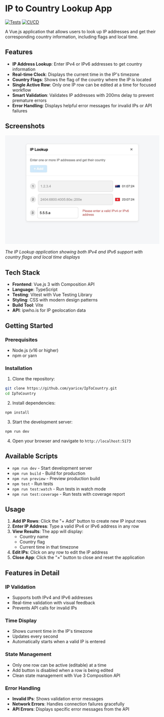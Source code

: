 # IP to Country Lookup App

[![Tests](https://github.com/yarice/IpToCountry/actions/workflows/test.yml/badge.svg)](https://github.com/yarice/IpToCountry/actions/workflows/test.yml)
[![CI/CD](https://github.com/yarice/IpToCountry/actions/workflows/ci.yml/badge.svg)](https://github.com/yarice/IpToCountry/actions/workflows/ci.yml)

A Vue.js application that allows users to look up IP addresses and get their corresponding country information, including flags and local time.

## Features

- **IP Address Lookup**: Enter IPv4 or IPv6 addresses to get country information
- **Real-time Clock**: Displays the current time in the IP's timezone
- **Country Flags**: Shows the flag of the country where the IP is located
- **Single Active Row**: Only one IP row can be edited at a time for focused workflow
- **Smart Validation**: Validates IP addresses with 200ms delay to prevent premature errors
- **Error Handling**: Displays helpful error messages for invalid IPs or API failures

## Screenshots

![IP Lookup App Demo](demo.jpeg)

*The IP Lookup application showing both IPv4 and IPv6 support with country flags and local time displays*

## Tech Stack

- **Frontend**: Vue.js 3 with Composition API
- **Language**: TypeScript
- **Testing**: Vitest with Vue Testing Library
- **Styling**: CSS with modern design patterns
- **Build Tool**: Vite
- **API**: ipwho.is for IP geolocation data

## Getting Started

### Prerequisites

- Node.js (v16 or higher)
- npm or yarn

### Installation

1. Clone the repository:
```bash
git clone https://github.com/yarice/IpToCountry.git
cd IpToCountry
```

2. Install dependencies:
```bash
npm install
```

3. Start the development server:
```bash
npm run dev
```

4. Open your browser and navigate to `http://localhost:5173`

## Available Scripts

- `npm run dev` - Start development server
- `npm run build` - Build for production
- `npm run preview` - Preview production build
- `npm test` - Run tests
- `npm run test:watch` - Run tests in watch mode
- `npm run test:coverage` - Run tests with coverage report

## Usage

1. **Add IP Rows**: Click the "+ Add" button to create new IP input rows
2. **Enter IP Address**: Type a valid IPv4 or IPv6 address in any row
3. **View Results**: The app will display:
   - Country name
   - Country flag
   - Current time in that timezone
4. **Edit IPs**: Click on any row to edit the IP address
5. **Close App**: Click the "×" button to close and reset the application

## Features in Detail

### IP Validation
- Supports both IPv4 and IPv6 addresses
- Real-time validation with visual feedback
- Prevents API calls for invalid IPs

### Time Display
- Shows current time in the IP's timezone
- Updates every second
- Automatically starts when a valid IP is entered

### State Management
- Only one row can be active (editable) at a time
- Add button is disabled when a row is being edited
- Clean state management with Vue 3 Composition API

### Error Handling
- **Invalid IPs**: Shows validation error messages
- **Network Errors**: Handles connection failures gracefully
- **API Errors**: Displays specific error messages from the API